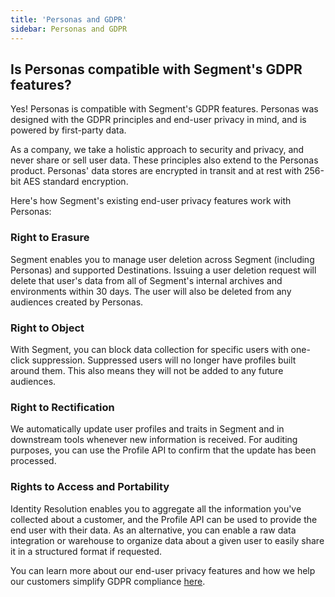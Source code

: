 ```yaml
---
title: 'Personas and GDPR'
sidebar: Personas and GDPR
---
```


## Is Personas compatible with Segment's GDPR features?
Yes! Personas is compatible with Segment's GDPR features. Personas was designed with the GDPR principles and end-user privacy in mind, and is powered by first-party data.

As a company, we take a holistic approach to security and privacy, and never share or sell user data. These principles also extend to the Personas product. Personas' data stores are encrypted in transit and at rest with 256-bit AES standard encryption.

Here's how Segment's existing end-user privacy features work with Personas:

### Right to Erasure

Segment enables you to manage user deletion across Segment (including Personas) and supported Destinations. Issuing a user deletion request will delete that user's data from all of Segment's internal archives and environments within 30 days. The user will also be deleted from any audiences created by Personas.

### Right to Object

With Segment, you can block data collection for specific users with one-click suppression. Suppressed users will no longer have profiles built around them. This also means they will not be added to any future audiences.

### Right to Rectification

We automatically update user profiles and traits in Segment and in downstream tools whenever new information is received. For auditing purposes, you can use the Profile API to confirm that the update has been processed.

### Rights to Access and Portability

Identity Resolution enables you to aggregate all the information you've collected about a customer, and the Profile API can be used to provide the end user with their data. As an alternative, you can enable a raw data integration or warehouse to organize data about a given user to easily share it in a structured format if requested.

You can learn more about our end-user privacy features and how we help our customers simplify GDPR compliance [here](https://segment.com/product/gdpr).
